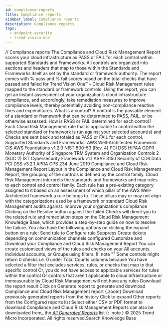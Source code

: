 ```yaml
---
id: compliance-reports
title: Compliance reports
sidebar_label: Compliance reports
description: Compliance reports
tags:
  - endpoint-security
  - trend-vision-one
---
```


/*<![CDATA[*/ $('#title').html($('meta[name=map-description]').attr('content')); /*]]>*/ Compliance reports The Compliance and Cloud Risk Management Report scores your cloud infrastructure as PASS or FAIL for each control within supported Standards and Frameworks. All controls are organized into sections and headers that map to those within the Standards and Frameworks itself as set by the standard or framework authority. The report comes with % pass and % fail scores based on the total checks that have passed and failed for Trend Vision One™ – Cloud Risk Management rules mapped to the standard or framework controls. Using the report, you can get an instant assessment of your organization’s cloud infrastructure compliance, and accordingly, take remediation measures to improve compliance levels, thereby potentially avoiding non-compliance reactive fixes and expenditures. What is a control? A control is the passable element of a standard or framework that can be determined to PASS, FAIL, or be otherwise assessed. How is PASS or FAIL determined for each control? Each Cloud Risk Management rule that is applicable to control within the selected standard or framework is run against your selected account(s) and Checks are sent back and totaled as PASS or FAIL for each control. Supported Standards and Frameworks: AWS Well-Architected Framework CIS AWS Foundations v1.2.0 NIST 800-53 (Rev. 4) PCI DSS HIPAA GDPR Monetary Authority of Singapore TRM System and Organization Controls 2 (SOC 2) IST Cybersecurity Framework v1.1 ASAE 3150 Security of CDR Data PCI DSS v3.2.1 APRA CPS 234 June 2019 Compliance and Cloud Risk Management Report Layout In the Compliance and Cloud Risk Management Report, the grouping of the controls is defined by the control family. Cloud Risk Management interprets the standards and frameworks and map rules to each control and control family. Each rule has a pre-existing category assigned to it based on an assessment of which pillar of the AWS Well-Architected framework a rule belongs to. These pillars may or may not align with the categorizations used by a framework or standard Cloud Risk Management audits against. Improve your organization's compliance Clicking on the Resolve button against the failed Checks will direct you to the related rule and remediation steps on the Cloud Risk Management Knowledge Base, which provides a step-by-step guide on how to resolve the failure. You also have the following options on clicking the expand button on a rule: Send rule to Configure rule Suppress Create tickets depending on communication channels configured Customize and Download your Compliance and Cloud Risk Management Report You can create customized views of the rules and checks on your All accounts, Individual accounts, or Groups using filters. !!! note "" Some controls might return 0 checks i.e. 0 under Total Counts columns because You have selected a filter that excludes services, rules, or checks that map to that specific control Or, you do not have access to applicable services for rules within the control Or controls that aren't applicable to cloud infrastructure or immeasurable by Cloud Risk Management will not have any rules Download the report result Click on Generate report to generate and download Compliance and Cloud Risk Management report {.zoom} Download previously generated reports from the history Click to expand Other reports from the Configured reports list Select either CSV or PDF format to download Compliance and Cloud Risk Management Reports can also be downloaded from_ the [_All Generated Reports_](generate-download-report.xml#all-generated-reports) list {: .note } © 2025 Trend Micro Incorporated. All rights reserved.Search Knowledge Base